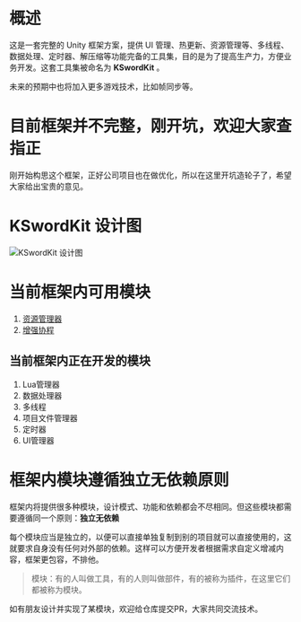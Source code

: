 # 概述
这是一套完整的 Unity 框架方案，提供 UI 管理、热更新、资源管理等、多线程、数据处理、定时器、解压缩等功能完备的工具集，目的是为了提高生产力，方便业务开发。这套工具集被命名为 **KSwordKit** 。

未来的预期中也将加入更多游戏技术，比如帧同步等。

# 目前框架并不完整，刚开坑，欢迎大家查指正
刚开始构思这个框架，正好公司项目也在做优化，所以在这里开坑造轮子了，希望大家给出宝贵的意见。

# **KSwordKit** 设计图
![**KSwordKit** 设计图](https://github.com/keenlovelife/KSwordKit/blob/master/Image/master/KSwordKit%20%E8%AE%BE%E8%AE%A1%E5%9B%BE.png?raw=true)

# 当前框架内可用模块
1. [资源管理器](资源管理器)
2. [增强协程](增强协程)

## 当前框架内正在开发的模块
1. Lua管理器
2. 数据处理器
3. 多线程
4. 项目文件管理器
5. 定时器
6. UI管理器

# 框架内模块遵循独立无依赖原则
框架内将提供很多种模块，设计模式、功能和依赖都会不尽相同。但这些模块都需要遵循同一个原则：**独立无依赖**

每个模块应当是独立的，以便可以直接单独复制到别的项目就可以直接使用的，这就要求自身没有任何对外部的依赖。这样可以方便开发者根据需求自定义增减内容，框架更包容，不排他。

>模块：有的人叫做工具，有的人则叫做部件，有的被称为插件，在这里它们都被称为模块。

如有朋友设计并实现了某模块，欢迎给仓库提交PR，大家共同交流技术。
